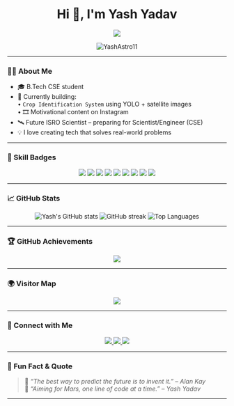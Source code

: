 <h1 align="center">Hi 👋, I'm Yash Yadav</h1>

<p align="center">
  <img src="https://readme-typing-svg.herokuapp.com?font=Fira+Code&size=24&duration=3000&pause=1000&color=FF6F61&center=true&vCenter=true&width=435&lines=Computer+Science+Undergrad;Web+%26+AI+Developer;Aspiring+ISRO+Scientist" />
</p>

<p align="center">
  <img src="https://komarev.com/ghpvc/?username=YashAstro11&label=Profile%20views&color=0e75b6&style=flat" alt="YashAstro11" />
</p>

---

### 👨‍💻 About Me
- 🎓 B.Tech CSE student  
- 🚀 Currently building:  
  • `Crop Identification System` using YOLO + satellite images  
  • 🎞️ Motivational content on Instagram  
- 🛰️ Future ISRO Scientist – preparing for Scientist/Engineer (CSE)  
- 💡 I love creating tech that solves real-world problems  

---

### 🧠 Skill Badges
<p align="center">
  <img src="https://img.shields.io/badge/C-blue?style=for-the-badge&logo=c" />
  <img src="https://img.shields.io/badge/C++-blue?style=for-the-badge&logo=c%2B%2B" />
  <img src="https://img.shields.io/badge/Python-yellow?style=for-the-badge&logo=python" />
  <img src="https://img.shields.io/badge/JavaScript-black?style=for-the-badge&logo=javascript" />
  <img src="https://img.shields.io/badge/React-20232A?style=for-the-badge&logo=react" />
  <img src="https://img.shields.io/badge/OpenCV-5C3EE8?style=for-the-badge&logo=opencv" />
  <img src="https://img.shields.io/badge/YOLO-red?style=for-the-badge" />
  <img src="https://img.shields.io/badge/Git-black?style=for-the-badge&logo=git" />
  <img src="https://img.shields.io/badge/VSCode-blue?style=for-the-badge&logo=visualstudiocode" />
</p>

---

### 📈 GitHub Stats
<p align="center">
  <img src="https://github-readme-stats.vercel.app/api?username=YashAstro11&show_icons=true&theme=radical" alt="Yash's GitHub stats" />
  <img src="https://streak-stats.demolab.com?user=YashAstro11&theme=radical" alt="GitHub streak" />
  <img src="https://github-readme-stats.vercel.app/api/top-langs/?username=YashAstro11&layout=compact&theme=radical" alt="Top Languages" />
</p>

---

### 🏆 GitHub Achievements
<p align="center">
  <img src="https://github-profile-trophy.vercel.app/?username=YashAstro11&theme=radical&no-frame=true&no-bg=true&margin-w=4" />
</p>

---

### 🌍 Visitor Map
<p align="center">
  <img src="https://github-profile-summary-cards.vercel.app/api/cards/profile-details?username=YashAstro11&theme=radical" />
<!--   <br/> -->
<!--   <img src="https://www.revolvermaps.com/counter.php?counter=5&id=5w3csw8tfj4&color=ff0000&bgc=000000&transparent=0&locations=200&ts=1" width="400" /> -->
</p>




---

### 🔗 Connect with Me
<p align="center">
  <a href="https://www.linkedin.com/in/yash-yadav-145b912b8/" target="_blank">
    <img src="https://img.shields.io/badge/LinkedIn-blue?logo=linkedin&style=for-the-badge" />
  </a>
  <a href="https://github.com/YashAstro11" target="_blank">
    <img src="https://img.shields.io/badge/GitHub-black?logo=github&style=for-the-badge" />
  </a>
  <a href="https://www.instagram.com/yash_2606__/" target="_blank">
    <img src="https://img.shields.io/badge/Instagram-pink?logo=instagram&style=for-the-badge" />
  </a>
</p>

---

### 💬 Fun Fact & Quote
> 🌟 *“The best way to predict the future is to invent it.” – Alan Kay*  
> 🚀 *“Aiming for Mars, one line of code at a time.” – Yash Yadav*

---
